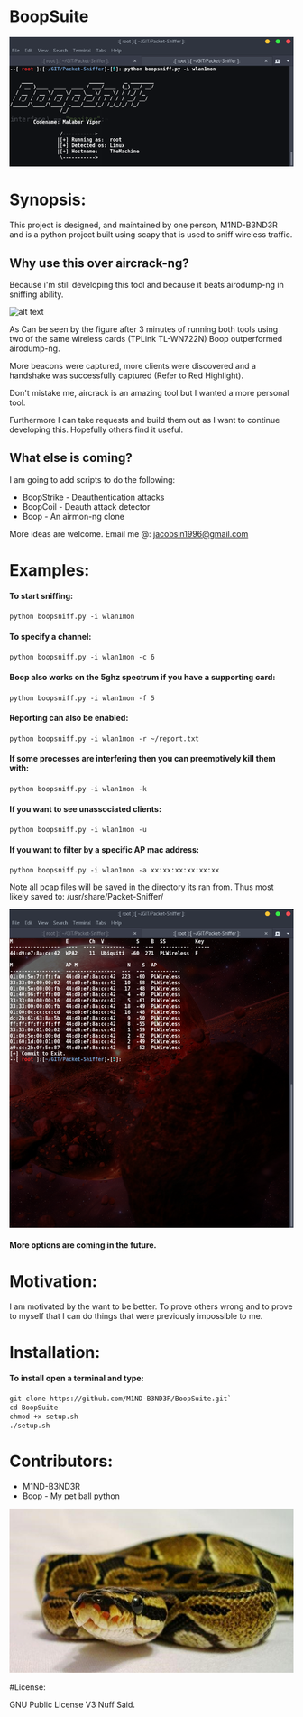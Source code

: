 BoopSuite
===
![alt text](Images/Run.png "Run")

# Synopsis:

This project is designed, and maintained by one person, M1ND-B3ND3R and is
a python project built using scapy that is used to sniff wireless traffic.

## Why use this over aircrack-ng?

Because i'm still developing this tool and because it beats airodump-ng in
sniffing ability.

![alt text](Images/Comparison.png "Compare")

As Can be seen by the figure after 3 minutes of running both tools using
two of the same wireless cards (TPLink TL-WN722N) Boop outperformed airodump-ng.

More beacons were captured, more clients were discovered and a handshake was
successfully captured (Refer to Red Highlight).

Don't mistake me, aircrack is an amazing tool but I wanted a more
personal tool.

Furthermore I can take requests and build them out as I want to continue
developing this. Hopefully others find it useful.

## What else is coming?

I am going to add scripts to do the following:
+ BoopStrike - Deauthentication attacks
+ BoopCoil   - Deauth attack detector
+ Boop       - An airmon-ng clone

More ideas are welcome.
Email me @: jacobsin1996@gmail.com

# Examples:

#### To start sniffing:

`python boopsniff.py -i wlan1mon`

#### To specify a channel:

`python boopsniff.py -i wlan1mon -c 6`

#### Boop also works on the 5ghz spectrum if you have a supporting card:

`python boopsniff.py -i wlan1mon -f 5`

#### Reporting can also be enabled:

`python boopsniff.py -i wlan1mon -r ~/report.txt`

#### If some processes are interfering then you can preemptively kill them with:

`python boopsniff.py -i wlan1mon -k`

#### If you want to see unassociated clients:

`python boopsniff.py -i wlan1mon -u`

#### If you want to filter by a specific AP mac address:

`python boopsniff.py -i wlan1mon -a xx:xx:xx:xx:xx:xx`

Note all pcap files will be saved in the directory its ran from.
Thus most likely saved to: /usr/share/Packet-Sniffer/

![alt text](Images/Mid-Run.png "Mid-Run")

#### More options are coming in the future.


# Motivation:


I am motivated by the want to be better. To prove others wrong and to prove
to myself that I can do things that were previously impossible to me.


# Installation:

#### To install open a terminal and type:

```
git clone https://github.com/M1ND-B3ND3R/BoopSuite.git`
cd BoopSuite
chmod +x setup.sh
./setup.sh
```

# Contributors:

+ M1ND-B3ND3R
+ Boop - My pet ball python

![alt text](Images/boopsuite.jpg "Pet")

#License:

GNU Public License V3
Nuff Said.
